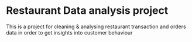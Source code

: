 # Restaurant Data analysis project
This is a project for cleaning & analysing restaurant
transaction and orders data in order to get insights into customer behaviour
